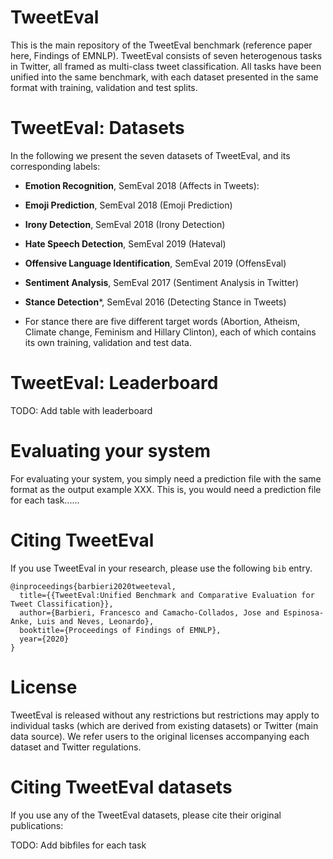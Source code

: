 # TweetEval
This is the main repository of the TweetEval benchmark (reference paper here, Findings of EMNLP). TweetEval consists of seven heterogenous tasks in Twitter, all framed as multi-class tweet classification. All tasks have been unified into the same benchmark, with each dataset presented in the same format with training, validation and test splits.

# TweetEval: Datasets

In the following we present the seven datasets of TweetEval, and its corresponding labels:

- **Emotion Recognition**, SemEval 2018 (Affects in Tweets):

- **Emoji Prediction**, SemEval 2018 (Emoji Prediction)

- **Irony Detection**, SemEval 2018 (Irony Detection)

- **Hate Speech Detection**, SemEval 2019 (Hateval)

- **Offensive Language Identification**, SemEval 2019 (OffensEval)

- **Sentiment Analysis**, SemEval 2017 (Sentiment Analysis in Twitter)

- **Stance Detection***, SemEval 2016 (Detecting Stance in Tweets)

* For stance there are five different target words (Abortion, Atheism, Climate change, Feminism and Hillary Clinton), each of which contains its own training, validation and test data.

# TweetEval: Leaderboard

TODO: Add table with leaderboard



# Evaluating your system

For evaluating your system, you simply need a prediction file with the same format as the output example XXX. This is, you would need a prediction file for each task......

# Citing TweetEval

If you use TweetEval in your research, please use the following `bib` entry.

```
@inproceedings{barbieri2020tweeteval,
  title={{TweetEval:Unified Benchmark and Comparative Evaluation for Tweet Classification}},
  author={Barbieri, Francesco and Camacho-Collados, Jose and Espinosa-Anke, Luis and Neves, Leonardo},
  booktitle={Proceedings of Findings of EMNLP},
  year={2020}
}
```
# License

TweetEval is released without any restrictions but restrictions may apply to individual tasks (which are derived from existing datasets) or Twitter (main data source). We refer users to the original licenses accompanying each dataset and Twitter regulations.


# Citing TweetEval datasets

If you use any of the TweetEval datasets, please cite their original publications:

TODO: Add bibfiles for each task
